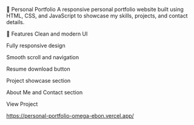 💼 Personal Portfolio
A responsive personal portfolio website built using HTML, CSS, and JavaScript to showcase my skills, projects, and contact details.

🚀 Features
Clean and modern UI

Fully responsive design

Smooth scroll and navigation

Resume download button

Project showcase section

About Me and Contact section

View Project

https://personal-portfolio-omega-ebon.vercel.app/

